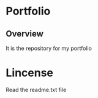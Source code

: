 # Portfolio

## Overview
It is the repository for my portfolio


# Lincense
Read the readme.txt file
